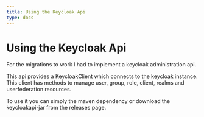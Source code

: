 ```yaml
---
title: Using the Keycloak Api
type: docs
---
```

# Using the Keycloak Api
For the migrations to work I had to implement a keycloak administration api.

This api provides a KeycloakClient which connects to the keycloak instance.
This client has methods to manage user, group, role, client, realms and userfederation resources.

To use it you can simply the maven dependency or download the keycloakapi-jar from the releases page.
